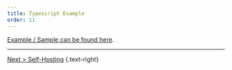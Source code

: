 ```yaml
---
title: Typescript Example
order: 11
---
```

[Example / Sample can be found here](https://github.com/exceptionless/Exceptionless.JavaScript/tree/master/example/TypeScript).

---  

[Next > Self-Hosting](../../self-hosting) {.text-right}